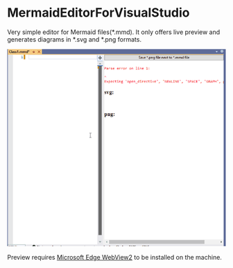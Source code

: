 # MermaidEditorForVisualStudio
Very simple editor for Mermaid files(*.mmd). It only offers live preview and generates diagrams in *.svg and *.png formats.

![NTypewriter LivePreview](Documentation/MermaidEditorForVisualStudio.sampleusecase.gif)

Preview requires [Microsoft Edge WebView2](https://developer.microsoft.com/en-us/microsoft-edge/webview2/) to be installed on the machine.
